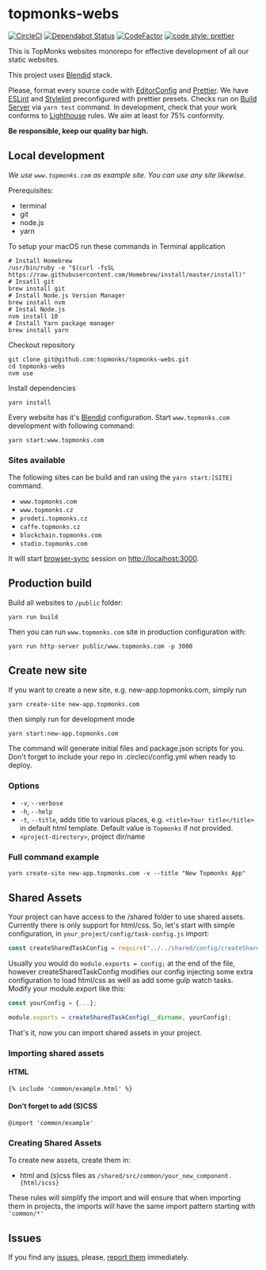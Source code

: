 # topmonks-webs

[![CircleCI](https://circleci.com/gh/topmonks/topmonks-webs.svg?style=svg&circle-token=758ac963913c835092778195e28b03bd4d17ac52)](https://circleci.com/gh/topmonks/topmonks-webs)
[![Dependabot Status](https://api.dependabot.com/badges/status?host=github&identifier=111909755)](https://dependabot.com)
[![CodeFactor](https://www.codefactor.io/repository/github/topmonks/topmonks-webs/badge)](https://www.codefactor.io/repository/github/topmonks/topmonks-webs)
[![code style: prettier](https://img.shields.io/badge/code_style-prettier-ff69b4.svg?style=flat-square)](https://github.com/prettier/prettier)

This is TopMonks websites monorepo for effective development of all our static websites.

This project uses [Blendid](https://github.com/vigetlabs/blendid) stack.

Please, format every source code with [EditorConfig](https://editorconfig.org/) and [Prettier](https://github.com/prettier/prettier). We have [ESLint](https://eslint.org/) and [Stylelint](https://stylelint.io/)
preconfigured with prettier presets. Checks run on [Build Server](https://circleci.com/gh/topmonks/topmonks-webs) via `yarn test` command.
In development, check that your work conforms to [Lighthouse](https://developers.google.com/web/tools/lighthouse/) rules. We aim at least for 75% conformity.  

**Be responsible, keep our quality bar high.**

## Local development

*We use `www.topmonks.com` as example site. You can use any site likewise.*

Prerequisites: 
 * terminal
 * git
 * node.js
 * yarn

To setup your macOS run these commands in Terminal application
```
# Install Homebrew
/usr/bin/ruby -e "$(curl -fsSL https://raw.githubusercontent.com/Homebrew/install/master/install)"
# Insatll git
brew install git
# Install Node.js Version Manager
brew install nvm
# Instal Node.js
nvm install 10
# Install Yarn package manager
brew install yarn
```

Checkout repository
```
git clone git@github.com:topmonks/topmonks-webs.git
cd topmonks-webs
nvm use
```

Install dependencies

```
yarn install
```

Every website has it's [Blendid](https://github.com/vigetlabs/blendid) configuration.
Start `www.topmonks.com` development with following command:

```
yarn start:www.topmonks.com
```

### Sites available

The following sites can be build and ran using the `yarn start:[SITE]` command.

* `www.topmonks.com`
* `www.topmonks.cz`
* `prodeti.topmonks.cz`
* `caffe.topmonks.cz`
* `blockchain.topmonks.com`
* `studio.topmonks.com`

It will start [browser-sync](https://browsersync.io/) session on [http://localhost:3000](http://localhost:3000).

## Production build

Build all websites to `/public` folder:

```
yarn run build
```

Then you can run `www.topmonks.com` site in production configuration with:

```
yarn run http-server public/www.topmonks.com -p 3000
```


## Create new site

If you want to create a new site, e.g. new-app.topmonks.com, simply run

```
yarn create-site new-app.topmonks.com
```

then simply run for development mode

```
yarn start:new-app.topmonks.com
```

The command will generate initial files and package.json scripts for you. Don't forget to include your repo in .circleci/config.yml when ready to deploy.

### Options

* `-v`, `--verbose`
* `-h`, `--help`
* `-t`, `--title`, adds title to various places, e.g. `<title>Your title</title>` in default html template. Default value is `Topmonks` if not provided.
* `<project-directory>`, project dir/name

### Full command example
```
yarn create-site new-app.topmonks.com -v --title "New Topmonks App" 
```
## Shared Assets

Your project can have access to the /shared folder to use shared assets. Currently there is only support for html/css. So, let's start with simple configuration, in `your_project/config/task-config.js` import:
```javascript
const createSharedTaskConfig = require("../../shared/config/createSharedTaskConfig");
```

Usually you would do `module.exports = config;` at the end of the file, however createSharedTaskConfig modifies our config  injecting some extra configuration to load html/css as well as add some gulp watch tasks. Modify your module.export like this:
```javascript
const yourConfig = {...};

module.exports = createSharedTaskConfig(__dirname, yourConfig);
```

That's it, now you can import shared assets in your project.

### Importing shared assets

#### HTML
```
{% include 'common/example.html' %}
```
#### Don't forget to add (S)CSS
```
@import 'common/example'
```


### Creating Shared Assets
To create new assets, create them in:

* html and (s)css files as `/shared/src/common/your_new_component.{html/scss}` 

These rules will simplify the import and will ensure that when importing them in projects, the imports will have the same import pattern starting with `'common/*'`


## Issues

If you find any [issues](https://github.com/topmonks/topmonks-webs/issues), please, [report them](https://github.com/topmonks/topmonks-webs/issues/new) immediately.
